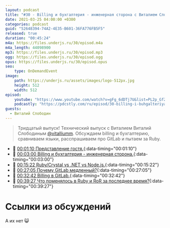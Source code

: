 ```yaml
---
layout: podcast
title: "#30 - Billing и бухгалтерия - инженерная сторона с Виталием Слободиным. [Ламповый]"
date: 2021-03-25 04:00:00 +0300
categories: podcast
guid: "52648394-74A2-4E35-B601-36FA776FB5F5"
released: true
duration: "00:45:24"
m4a: https://files.underjs.ru/30/episod.m4a
m4a_length: 44098900
mp3: https://files.underjs.ru/30/episod.mp3
ogg: https://files.underjs.ru/30/episod.ogg
opus: https://files.underjs.ru/30/episod.opus
seo:
    type: OnDemandEvent
image:
    path: https://underjs.ru/assets/images/logo-512px.jpg
    height: 512
    width: 512
episod:
    youtube: "https://www.youtube.com/watch?v=gFg_6dDTj7U&list=PL2p_GfZz-_1OWXrKUZRBc8LzMz5FJNXW7"
    podcastly: "https://pdcstly.com/ru/episod/30-billing-i-buhgalteriya-inzhenernaya-storona-s-vitaliem-slobodinym-lampovyj/9762163"
guests:
  - Виталий Слободин
---
```


> Тридцатый выпуск! Технический выпуск с Виталием Виталий Слободиным [@vitalliumm](https://twitter.com/vitalliumm). Обсуждаем billing и бухгалтерию, сравниваем языки, расспрашиваем про GitLab и пытаем за Ruby.

- 🤔 [00:01:10 Представление гостя.](#){:data-timing="00:01:10"}
- 🤔 [00:03:00 Billing и бухгалтерия - инженерная сторона.](#){:data-timing="00:03:00"}
- 🤔 [00:15:22 Ruby/Crystal vs .NET vs Node.js.](#){:data-timing="00:15:22"}
- 🤔 [00:27:05 Почему GitLab медленный?](#){:data-timing="00:27:05"}
- 🤔 [00:32:42 Billing в GitLab.](#){:data-timing="00:32:42"}
- 🤔 [00:39:27 Что поменялось в Ruby и RoR за последнее время?](#){:data-timing="00:39:27"}

# Ссылки из обсуждений

А их нет 😺
